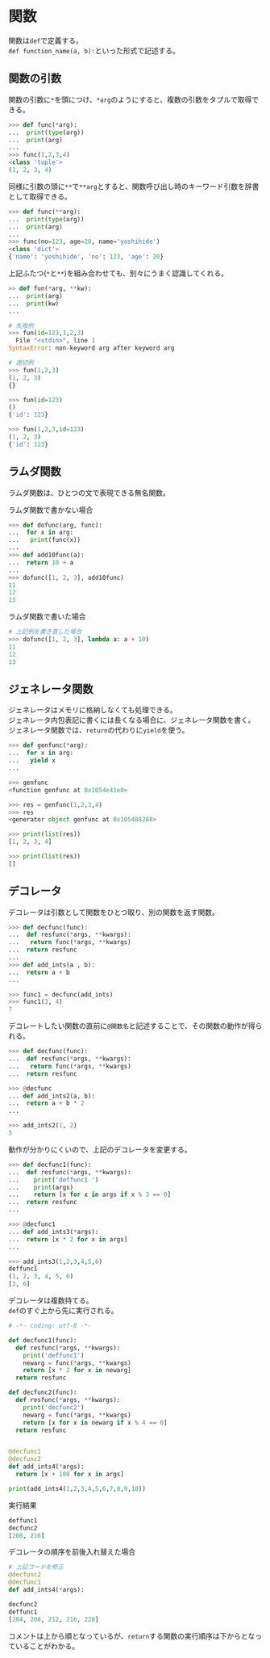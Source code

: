 # 関数

関数は`def`で定義する。  
`def function_name(a, b):`といった形式で記述する。  
  

## 関数の引数

関数の引数に`*`を頭につけ、`*arg`のようにすると、複数の引数をタプルで取得できる。  

```python
>>> def func(*arg):
...  print(type(arg))
...  print(arg)
... 
>>> func(1,2,3,4)
<class 'tuple'>
(1, 2, 3, 4)
```

同様に引数の頭に`**`で`**arg`とすると、関数呼び出し時のキーワード引数を辞書として取得できる。  

```python
>>> def func(**arg):
...  print(type(arg))
...  print(arg)
... 
>>> func(no=123, age=20, name='yoshihide')
<class 'dict'>
{'name': 'yoshihide', 'no': 123, 'age': 20}
```

上記ふたつ(`*`と`**`)を組み合わせても、別々にうまく認識してくれる。  

```python
>> def fun(*arg, **kw):
...  print(arg)
...  print(kw)
... 

# 失敗例
>>> fun(id=123,1,2,3)
  File "<stdin>", line 1
SyntaxError: non-keyword arg after keyword arg

# 適切例
>>> fun(1,2,3)
(1, 2, 3)
{}

>>> fun(id=123)
()
{'id': 123}

>>> fun(1,2,3,id=123)
(1, 2, 3)
{'id': 123}
```

## ラムダ関数

ラムダ関数は、ひとつの文で表現できる無名関数。  

ラムダ関数で書かない場合  

```python
>>> def dofunc(arg, func):
...  for x in arg:
...   print(func(x))
... 
>>> def add10func(a):
...  return 10 + a
... 
>>> dofunc([1, 2, 3], add10func)
11
12
13
```

ラムダ関数で書いた場合  

```python
# 上記例を書き直した場合
>>> dofunc([1, 2, 3], lambda a: a + 10)
11
12
13
```

## ジェネレータ関数

ジェネレータはメモリに格納しなくても処理できる。  
ジェネレータ内包表記に書くには長くなる場合に、ジェネレータ関数を書く。  
ジェネレータ関数では、`return`の代わりに`yield`を使う。  
```python
>>> def genfunc(*arg):
...  for x in arg:
...   yield x
... 

>>> genfunc
<function genfunc at 0x1054e41e0>

>>> res = genfunc(1,2,3,4)
>>> res
<generator object genfunc at 0x105488288>

>>> print(list(res))
[1, 2, 3, 4]

>>> print(list(res))
[] 
```

## デコレータ

デコレータは引数として関数をひとつ取り、別の関数を返す関数。  

```python
>>> def decfunc(func):
...  def resfunc(*args, **kwargs):
...   return func(*args, **kwargs)
...  return resfunc
... 
>>> def add_ints(a , b):
...  return a + b
...

>>> func1 = decfunc(add_ints)
>>> func1(3, 4)
7
```

デコレートしたい関数の直前に`@関数名`と記述することで、その関数の動作が得られる。  

```python
>>> def decfunc(func):
...  def resfunc(*args, **kwargs):
...   return func(*args, **kwargs)
...  return resfunc

>>> @decfunc
... def add_ints2(a, b):
...  return a + b * 2
... 

>>> add_ints2(1, 2)
5
```

動作が分かりにくいので、上記のデコレータを変更する。  

```python
>>> def decfunc1(func):
...  def resfunc(*args, **kwargs):
...    print('deffunc1 ')
...    print(args)
...    return [x for x in args if x % 3 == 0]
...  return resfunc
... 

>>> @decfunc1
... def add_ints3(*args):
...  return [x * 2 for x in args]
... 

>>> add_ints3(1,2,3,4,5,6)
deffunc1 
(1, 2, 3, 4, 5, 6)
[3, 6]
```

デコレータは複数持てる。  
`def`のすぐ上から先に実行される。

```python
# -*- coding: utf-8 -*-

def decfunc1(func):
  def resfunc(*args, **kwargs):
    print('deffunc1')
    newarg = func(*args, **kwargs)
    return [x * 2 for x in newarg]
  return resfunc

def decfunc2(func):
  def resfunc(*args, **kwargs):
    print('decfunc2')
    newarg = func(*args, **kwargs)
    return [x for x in newarg if x % 4 == 0]
  return resfunc


@decfunc1
@decfunc2
def add_ints4(*args):
  return [x + 100 for x in args]

print(add_ints4(1,2,3,4,5,6,7,8,9,10))
```

実行結果  

```python
deffunc1
decfunc2
[208, 216]
```

デコレータの順序を前後入れ替えた場合

```python
# 上記コードを修正
@decfunc2
@decfunc1
def add_ints4(*args):
```

```python
decfunc2
deffunc1
[204, 208, 212, 216, 220]
```

コメントは上から順となっているが、`return`する関数の実行順序は下からとなっていることがわかる。

